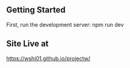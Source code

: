
## Getting Started
First, run the development server:
npm run dev

## Site Live at
https://wshi01.github.io/projectw/




